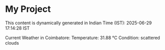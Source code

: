 # My Project

This content is dynamically generated in Indian Time (IST): 2025-06-29 17:14:28 IST


Current Weather in Coimbatore:
Temperature: 31.88 °C
Condition: scattered clouds
